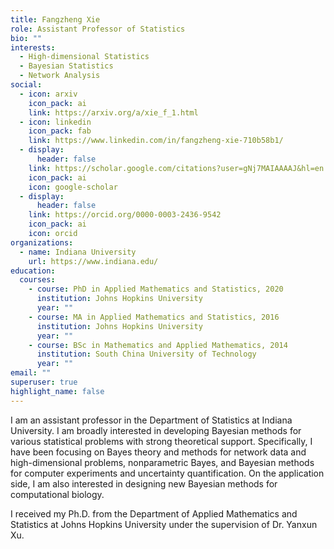 ```yaml
---
title: Fangzheng Xie
role: Assistant Professor of Statistics
bio: ""
interests:
  - High-dimensional Statistics
  - Bayesian Statistics
  - Network Analysis
social:
  - icon: arxiv
    icon_pack: ai
    link: https://arxiv.org/a/xie_f_1.html
  - icon: linkedin
    icon_pack: fab
    link: https://www.linkedin.com/in/fangzheng-xie-710b58b1/
  - display:
      header: false
    link: https://scholar.google.com/citations?user=gNj7MAIAAAAJ&hl=en
    icon_pack: ai
    icon: google-scholar
  - display:
      header: false
    link: https://orcid.org/0000-0003-2436-9542
    icon_pack: ai
    icon: orcid
organizations:
  - name: Indiana University
    url: https://www.indiana.edu/
education:
  courses:
    - course: PhD in Applied Mathematics and Statistics, 2020
      institution: Johns Hopkins University
      year: ""
    - course: MA in Applied Mathematics and Statistics, 2016
      institution: Johns Hopkins University
      year: ""
    - course: BSc in Mathematics and Applied Mathematics, 2014
      institution: South China University of Technology
      year: ""
email: ""
superuser: true
highlight_name: false
---
```

I am an assistant professor in the Department of Statistics at Indiana University. I am broadly interested in developing Bayesian methods for various statistical problems with strong theoretical support. Specifically, I have been focusing on Bayes theory and methods for network data and high-dimensional problems, nonparametric Bayes, and Bayesian methods for computer experiments and uncertainty quantification. On the application side, I am also interested in designing new Bayesian methods for computational biology.

I received my Ph.D. from the Department of Applied Mathematics and Statistics at Johns Hopkins University under the supervision of Dr. Yanxun Xu.